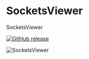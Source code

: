 # SocketsViewer
SocketsViewer 

[![GitHub release](https://img.shields.io/github/release/yswenli/socketsviewer.svg)](https://github.com/yswenli/socketsviewer/releases)

<img src="https://github.com/yswenli/SocketsViewer/blob/master/SocketsViewer.png?raw=true" alt="SocketsViewer" />
